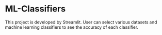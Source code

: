 # ML-Classifiers

This project is developed by Streamlit. 
User can select various datasets and machine learning classifiers to see the accuracy of each classifier.